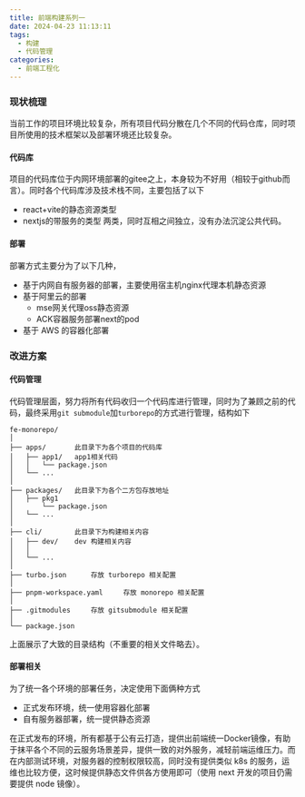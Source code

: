 ```yaml
---
title: 前端构建系列一
date: 2024-04-23 11:13:11
tags:
  - 构建
  - 代码管理
categories:
  - 前端工程化
---
```


### 现状梳理
当前工作的项目环境比较复杂，所有项目代码分散在几个不同的代码仓库，同时项目所使用的技术框架以及部署环境还比较复杂。
#### 代码库
项目的代码库位于内网环境部署的gitee之上，本身较为不好用（相较于github而言）。同时各个代码库涉及技术栈不同，主要包括了以下
- react+vite的静态资源类型
- nextjs的带服务的类型
  两类，同时互相之间独立，没有办法沉淀公共代码。
#### 部署
部署方式主要分为了以下几种，
- 基于内网自有服务器的部署，主要使用宿主机nginx代理本机静态资源
- 基于阿里云的部署
    - mse网关代理oss静态资源
    - ACK容器服务部署next的pod
- 基于 AWS 的容器化部署

### 改进方案
#### 代码管理
代码管理层面，努力将所有代码收归一个代码库进行管理，同时为了兼顾之前的代码，最终采用`git submodule`加`turborepo`的方式进行管理，结构如下

	fe-monorepo/
	│
	├── apps/		此目录下为各个项目的代码库
	│   ├── app1/	app1相关代码
	│	│	└── package.json
	│   └── ...
	│
	├── packages/	此目录下为各个二方包存放地址
	│   ├── pkg1
	│   	└── package.json
	│   └── ...
	│
	├── cli/		此目录下为构建相关内容
	│   ├── dev/	dev 构建相关内容
	│   │
	│   └── ...
	│
	├── turbo.json		存放 turborepo 相关配置
	│
	├── pnpm-workspace.yaml		存放 monorepo 相关配置
	│
	├── .gitmodules		存放 gitsubmodule 相关配置
	│
	└── package.json


上面展示了大致的目录结构（不重要的相关文件略去）。

#### 部署相关
为了统一各个环境的部署任务，决定使用下面俩种方式
- 正式发布环境，统一使用容器化部署
- 自有服务器部署，统一提供静态资源

在正式发布的环境，所有都基于公有云打造，提供出前端统一Docker镜像，有助于抹平各个不同的云服务场景差异，提供一致的对外服务，减轻前端运维压力。而在内部测试环境，对服务器的控制权限较高，同时没有提供类似 k8s 的服务，运维也比较方便，这时候提供静态文件供各方使用即可（使用 next 开发的项目仍需要提供 node 镜像）。
